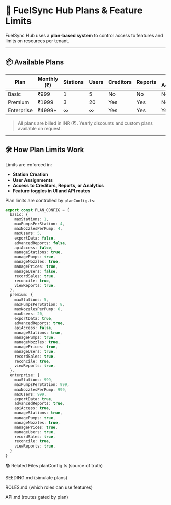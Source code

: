 
# 🧾 FuelSync Hub Plans & Feature Limits

FuelSync Hub uses a **plan-based system** to control access to features and limits on resources per tenant.

---

## 📦 Available Plans

| Plan       | Monthly (₹) | Stations | Users | Creditors | Reports | API Access | Support   |
|------------|-------------|----------|-------|-----------|---------|------------|-----------|
| Basic      | ₹999        | 1        | 5     | No        | No      | No         | Email     |
| Premium    | ₹1999       | 3        | 20    | Yes       | Yes     | No         | Priority  |
| Enterprise | ₹4999+      | ∞        | ∞     | Yes       | Yes     | Yes        | Dedicated |

> All plans are billed in INR (₹). Yearly discounts and custom plans available on request.

---

## 🛠️ How Plan Limits Work

Limits are enforced in:

- **Station Creation**
- **User Assignments**
- **Access to Creditors, Reports, or Analytics**
- **Feature toggles in UI and API routes**

Plan limits are controlled by `planConfig.ts`:

```ts
export const PLAN_CONFIG = {
  basic: {
    maxStations: 1,
    maxPumpsPerStation: 4,
    maxNozzlesPerPump: 4,
    maxUsers: 5,
    exportData: false,
    advancedReports: false,
    apiAccess: false,
    manageStations: true,
    managePumps: true,
    manageNozzles: true,
    managePrices: true,
    manageUsers: false,
    recordSales: true,
    reconcile: true,
    viewReports: true,
  },
  premium: {
    maxStations: 5,
    maxPumpsPerStation: 8,
    maxNozzlesPerPump: 6,
    maxUsers: 20,
    exportData: true,
    advancedReports: true,
    apiAccess: false,
    manageStations: true,
    managePumps: true,
    manageNozzles: true,
    managePrices: true,
    manageUsers: true,
    recordSales: true,
    reconcile: true,
    viewReports: true,
  },
  enterprise: {
    maxStations: 999,
    maxPumpsPerStation: 999,
    maxNozzlesPerPump: 999,
    maxUsers: 999,
    exportData: true,
    advancedReports: true,
    apiAccess: true,
    manageStations: true,
    managePumps: true,
    manageNozzles: true,
    managePrices: true,
    manageUsers: true,
    recordSales: true,
    reconcile: true,
    viewReports: true,
  }
}
```
📚 Related Files
planConfig.ts (source of truth)

SEEDING.md (simulate plans)

ROLES.md (which roles can use features)

API.md (routes gated by plan)
